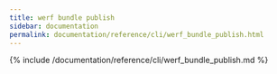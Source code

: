 ```yaml
---
title: werf bundle publish
sidebar: documentation
permalink: documentation/reference/cli/werf_bundle_publish.html
---
```


{% include /documentation/reference/cli/werf_bundle_publish.md %}
